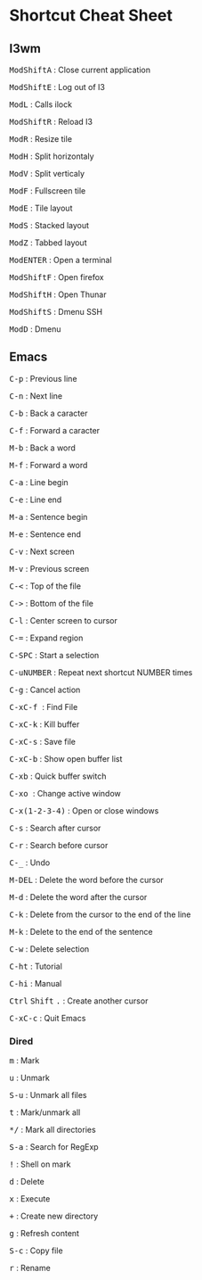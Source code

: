 # Shortcut Cheat Sheet

## I3wm
<kbd>Mod</kbd><kbd>Shift</kbd><kbd>A</kbd> : Close current application

<kbd>Mod</kbd><kbd>Shift</kbd><kbd>E</kbd> : Log out of I3

<kbd>Mod</kbd><kbd>L</kbd> : Calls ilock

<kbd>Mod</kbd><kbd>Shift</kbd><kbd>R</kbd> : Reload I3


<kbd>Mod</kbd><kbd>R</kbd> : Resize tile

<kbd>Mod</kbd><kbd>H</kbd> : Split horizontaly

<kbd>Mod</kbd><kbd>V</kbd> : Split verticaly

<kbd>Mod</kbd><kbd>F</kbd> : Fullscreen tile

<kbd>Mod</kbd><kbd>E</kbd> : Tile layout

<kbd>Mod</kbd><kbd>S</kbd> : Stacked layout

<kbd>Mod</kbd><kbd>Z</kbd> : Tabbed layout


<kbd>Mod</kbd><kbd>ENTER</kbd> : Open a terminal

<kbd>Mod</kbd><kbd>Shift</kbd><kbd>F</kbd> : Open firefox

<kbd>Mod</kbd><kbd>Shift</kbd><kbd>H</kbd> : Open Thunar

<kbd>Mod</kbd><kbd>Shift</kbd><kbd>S</kbd> : Dmenu SSH

<kbd>Mod</kbd><kbd>D</kbd> : Dmenu

## Emacs

<kbd>C-p</kbd> : Previous line

<kbd>C-n</kbd> : Next line

<kbd>C-b</kbd> : Back a caracter

<kbd>C-f</kbd> : Forward a caracter

<kbd>M-b</kbd> : Back a word

<kbd>M-f</kbd> : Forward a word

<kbd>C-a</kbd> : Line begin

<kbd>C-e</kbd> : Line end

<kbd>M-a</kbd> : Sentence begin

<kbd>M-e</kbd> : Sentence end

<kbd>C-v</kbd> : Next screen

<kbd>M-v</kbd> : Previous screen

<kbd>C-<</kbd> : Top of the file

<kbd>C-></kbd> : Bottom of the file

<kbd>C-l</kbd> : Center screen to cursor

<kbd>C-=</kbd>  : Expand region

<kbd>C-SPC</kbd> : Start a selection


<kbd>C-u</kbd><kbd>NUMBER</kbd> : Repeat next shortcut NUMBER times


<kbd>C-g</kbd> : Cancel action


<kbd>C-x</kbd><kbd>C-f </kbd> : Find File

<kbd>C-x</kbd><kbd>C-k</kbd>  : Kill buffer

<kbd>C-x</kbd><kbd>C-s</kbd> : Save file

<kbd>C-x</kbd><kbd>C-b</kbd>  : Show open buffer list

<kbd>C-x</kbd><kbd>b</kbd>  : Quick buffer switch

<kbd>C-x</kbd><kbd>o </kbd> : Change active window

<kbd>C-x</kbd><kbd>(1-2-3-4)</kbd>  : Open or close windows


<kbd>C-s</kbd> : Search after cursor

<kbd>C-r</kbd> : Search before cursor


<kbd>C-_</kbd> : Undo

<kbd>M-DEL</kbd> : Delete the word before the cursor

<kbd>M-d</kbd> : Delete the word after the cursor

<kbd>C-k</kbd> : Delete from the cursor to the end of the line

<kbd>M-k</kbd> : Delete to the end of the sentence

<kbd>C-w</kbd> : Delete selection


<kbd>C-h</kbd><kbd>t</kbd>  : Tutorial

<kbd>C-h</kbd><kbd>i</kbd> : Manual


<kbd>Ctrl</kbd> <kbd>Shift</kbd> <kbd>.</kbd>  : Create another cursor


<kbd>C-x</kbd><kbd>C-c</kbd>  : Quit Emacs


### Dired

<kbd>m</kbd> : Mark

<kbd>u</kbd> : Unmark

<kbd>S-u</kbd> : Unmark all files

<kbd>t</kbd> : Mark/unmark all

<kbd>*</kbd><kbd>/</kbd> : Mark all directories

<kbd>S-a</kbd> : Search for RegExp

<kbd>!</kbd> : Shell on mark

<kbd>d</kbd> : Delete

<kbd>x</kbd> : Execute

<kbd>+</kbd> : Create new directory

<kbd>g</kbd> : Refresh content

<kbd>S-c</kbd> : Copy file

<kbd>r</kbd> : Rename

